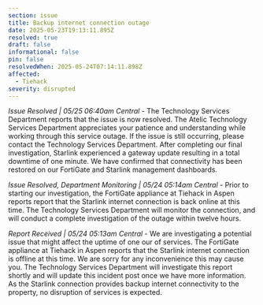 ```yaml
---
section: issue
title: Backup internet connection outage
date: 2025-05-23T19:13:11.895Z
resolved: true
draft: false
informational: false
pin: false
resolvedWhen: 2025-05-24T07:14:11.898Z
affected:
  - Tiehack
severity: disrupted
---
```

*Issue Resolved | 05/25 06:40am Central* - The Technology Services Department reports that the issue is now resolved. The Atelic Technology Services Department appreciates your patience and understanding while working through this service outage. If the issue is still occurring, please contact the Technology Services Department. After completing our final investigation, Starlink experienced a gateway update resulting in a total downtime of one minute. We have confirmed that connectivity has been restored on our FortiGate and Starlink management dashboards.

*Issue Resolved, Department Monitoring | 05/24 05:14am Central* - Prior to starting our investigation, the FortiGate appliance at Tiehack in Aspen reports report that the Starlink internet connection is back online at this time. The Technology Services Department will monitor the connection, and will conduct a complete investigation of the outage within twelve hours.

*Report Received | 05/24 05:13am Central* - We are investigating a potential issue that might affect the uptime of one our of services. The FortiGate appliance at Tiehack in Aspen reports that the Starlink internet connection is offline at this time. We are sorry for any inconvenience this may cause you. The Technology Services Department will investigate this report shortly and will update this incident post once we have more information. As the Starlink connection provides backup internet connectivity to the property, no disruption of services is expected.